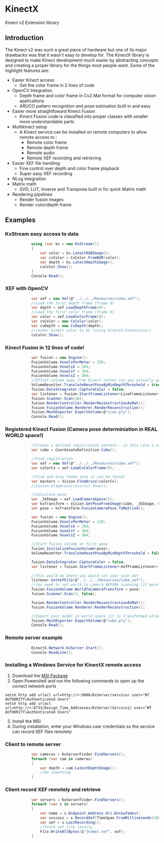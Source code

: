 # KinectX
Kinect v2 Extension library

## Introduction
The Kinect v2 was such a great piece of hardware but one of its major drawbacks was that it wasn't easy
to develop for. The KinectX library is designed to make Kinect development much easier by
abstracting concepts and creating a proper library for the things most people want. Some of the 
highlight features are: 

* Easier Kinect access
  * Get the color frame in 2 lines of code 
* OpenCV Integration
  * Depth frame and color frame in Cv2.Mat format for computer vision applications
  * ARUCO pattern recognition and pose estimation built in and easy
* Easier more straightfoward Kinect Fusion
  * Kinect Fusion code is classified into proper classes with smaller more understandable parts
* Multikinect setup
  * A Kinect service can be installed on remote computers to allow remote access to :
    * Remote color frame
    * Remote depth frame
    * Remote audio
    * Remote XEF recording and retrieving
* Easier XEF file handling
  * Fine control over depth and color frame playback
  * Super easy XEF recording
* NLog integration
* Matrix math
  * SVD, LUT, Inverse and Transpose built in for quick Matrix math
* Rendering pipelines
  * Render fusion images
  * Render color/depth frame

## Examples

### KxStream easy access to data
```cs
            using (var ks = new KxStream())
            {
                var color = ks.LatestRGBImage();
                var cvColor = CvColor.FromBGR(color);
                var depth = ks.LatestDepthImage();
                cvColor.Show();
            }
            Console.Read();
```
### XEF with OpenCV
```cs
            var xef = new Xef(@"../../../Resources/cube.xef");
            //Load the first depth frame (frame 0)
            var depth = xef.LoadDepthFrame(0);
            //Load the first color frame (frame 0)
            var color = xef.LoadColorFrame(0);
            var cvColor = new CvColor(color);
            var cvDepth = new CvDepth(depth);
            //render kinect color to UI (using KinectX.Extensions;)
            cvColor.Show();
```
### Kinect Fusion in 12 lines of code!
```cs
            var fusion = new Engine();
            FusionVolume.VoxelsPerMeter = 256;
            FusionVolume.VoxelsX = 384;
            FusionVolume.VoxelsY = 384;
            FusionVolume.VoxelsZ = 384;
            //Offset volume away from Kinect center (so you actually get some data)
            VolumeResetter.TranslateResetPoseByMinDepthThreshold = true;
            fusion.DataIntegrator.CaptureColor = false;
            var listener = fusion.StartFrameListener<LiveFrameListener>();
            fusion.Scanner.Scan(10);
            fusion.RenderController.RenderReconstructionAsMat();
            fusion.FusionVolume.Renderer.RenderReconstruction();
            fusion.MeshExporter.ExportVolume(@"scan.ply");
            Console.Read();
```
### Registered Kinect Fusion (Camera pose determiniation in REAL WORLD space!)
```cs
            //Create a defined registration pattern - in this case a cube
            var cube = CoordinateDefinition.Cube();

            //Find registration
            var xef = new Xef(@"../../../Resources/cube.xef");
            var colorCv = xef.LoadCvColorFrame(0);

            //Find and draw (make sure it can be found)
            var markers = Vision.FindAruco(colorCv);
            //Vision.DrawAruco(colorCv).Show();

            //Calculate pose
            var _3dImage = xef.LoadCameraSpace(5);
            var kxTransform = Vision.GetPoseFromImage(cube, _3dImage, markers);
            var pose = kxTransform.FusionCameraPose.ToMatrix4();

            var fusion = new Engine();
            FusionVolume.VoxelsPerMeter = 128;
            FusionVolume.VoxelsX = 384;
            FusionVolume.VoxelsY = 384;
            FusionVolume.VoxelsZ = 384;

            //Start fusion volume at first pose
            fusion.InitializeFusionVolume(pose);
            VolumeResetter.TranslateResetPoseByMinDepthThreshold = false;

            fusion.DataIntegrator.CaptureColor = false;
            var listener = fusion.StartFrameListener<XefFrameListener>();
            
            //This would be where you would set your scan xef
            listener.SetXefFile(@"../../../Resources/cube.xef");
            //You need to set world to camera BEFORE scanning (if more than one XEF)
            fusion.FusionVolume.WorldToCameraTransform = pose;
            fusion.Scanner.Scan(3, false);

            fusion.RenderController.RenderReconstructionAsMat();
            fusion.FusionVolume.Renderer.RenderReconstruction();

            //Export your model in world space (it is transformed already)
            fusion.MeshExporter.ExportVolume(@"cube.ply");
            Console.Read();
```
### Remote server example
```cs
            KinectX.Network.KxServer.Start();
            Console.ReadLine();
```

### Installing a Windows Service for KinectX remote access
1. Download the [MSI Package](https://github.com/rexcardan/KinectX/archive/KinectService_v1.0.zip)
2. Open Powershell and run the following commands to open up the correct network ports
```
netsh http add urlacl url=http://+:9000/KxServer/service/ user="NT AUTHORITY\Authenticated Users"
netsh http add urlacl url=http://+:8733/Design_Time_Addresses/KxServer/Service1/ user="NT AUTHORITY\Authenticated Users"
```
3. Install the MSI
4. During installation, enter your Windows user credentials so the service can record XEF files remotely

### Client to remote server
```cs
            var cameras = KxServerFinder.FindServers();
            foreach (var cam in cameras)
            {
                var depth = cam.LatestDepthImage();
                //Do something
            }
```
### Client record XEF remotely and retrieve
```cs
            var servers = KxServerFinder.FindServers();
            foreach (var s in servers)
            {
                var name = s.Endpoint.Address.Uri.DnsSafeHost;
                var success = s.RecordXef(TimeSpan.FromMilliseconds(1000));
                var xef = s.LastRecording();
                //Store xef file locally
                File.WriteAllBytes($"{name}.xef", xef);
            }
```
